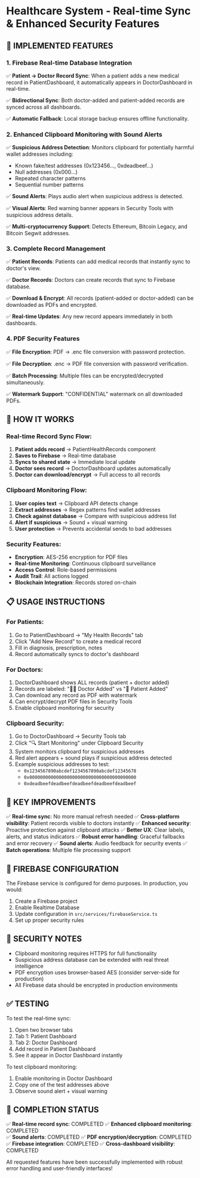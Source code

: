 # Healthcare System - Real-time Sync & Enhanced Security Features

## 🚀 IMPLEMENTED FEATURES

### 1. **Firebase Real-time Database Integration**
✅ **Patient → Doctor Record Sync**: When a patient adds a new medical record in PatientDashboard, it automatically appears in DoctorDashboard in real-time.

✅ **Bidirectional Sync**: Both doctor-added and patient-added records are synced across all dashboards.

✅ **Automatic Fallback**: Local storage backup ensures offline functionality.

### 2. **Enhanced Clipboard Monitoring with Sound Alerts**
✅ **Suspicious Address Detection**: Monitors clipboard for potentially harmful wallet addresses including:
- Known fake/test addresses (0x123456..., 0xdeadbeef...)
- Null addresses (0x000...)
- Repeated character patterns
- Sequential number patterns

✅ **Sound Alerts**: Plays audio alert when suspicious address is detected.

✅ **Visual Alerts**: Red warning banner appears in Security Tools with suspicious address details.

✅ **Multi-cryptocurrency Support**: Detects Ethereum, Bitcoin Legacy, and Bitcoin Segwit addresses.

### 3. **Complete Record Management**
✅ **Patient Records**: Patients can add medical records that instantly sync to doctor's view.

✅ **Doctor Records**: Doctors can create records that sync to Firebase database.

✅ **Download & Encrypt**: All records (patient-added or doctor-added) can be downloaded as PDFs and encrypted.

✅ **Real-time Updates**: Any new record appears immediately in both dashboards.

### 4. **PDF Security Features**
✅ **File Encryption**: PDF → .enc file conversion with password protection.

✅ **File Decryption**: .enc → PDF file conversion with password verification.

✅ **Batch Processing**: Multiple files can be encrypted/decrypted simultaneously.

✅ **Watermark Support**: "CONFIDENTIAL" watermark on all downloaded PDFs.

## 🔧 HOW IT WORKS

### Real-time Record Sync Flow:
1. **Patient adds record** → PatientHealthRecords component
2. **Saves to Firebase** → Real-time database
3. **Syncs to shared state** → Immediate local update
4. **Doctor sees record** → DoctorDashboard updates automatically
5. **Doctor can download/encrypt** → Full access to all records

### Clipboard Monitoring Flow:
1. **User copies text** → Clipboard API detects change
2. **Extract addresses** → Regex patterns find wallet addresses
3. **Check against database** → Compare with suspicious address list
4. **Alert if suspicious** → Sound + visual warning
5. **User protection** → Prevents accidental sends to bad addresses

### Security Features:
- **Encryption**: AES-256 encryption for PDF files
- **Real-time Monitoring**: Continuous clipboard surveillance
- **Access Control**: Role-based permissions
- **Audit Trail**: All actions logged
- **Blockchain Integration**: Records stored on-chain

## 📋 USAGE INSTRUCTIONS

### For Patients:
1. Go to PatientDashboard → "My Health Records" tab
2. Click "Add New Record" to create a medical record
3. Fill in diagnosis, prescription, notes
4. Record automatically syncs to doctor's dashboard

### For Doctors:
1. DoctorDashboard shows ALL records (patient + doctor added)
2. Records are labeled: "👨‍⚕️ Doctor Added" vs "👤 Patient Added"
3. Can download any record as PDF with watermark
4. Can encrypt/decrypt PDF files in Security Tools
5. Enable clipboard monitoring for security

### Clipboard Security:
1. Go to DoctorDashboard → Security Tools tab
2. Click "🔍 Start Monitoring" under Clipboard Security
3. System monitors clipboard for suspicious addresses
4. Red alert appears + sound plays if suspicious address detected
5. Example suspicious addresses to test:
   - `0x1234567890abcdef1234567890abcdef12345678`
   - `0x0000000000000000000000000000000000000000`
   - `0xdeadbeefdeadbeefdeadbeefdeadbeefdeadbeef`

## 🎯 KEY IMPROVEMENTS

✅ **Real-time sync**: No more manual refresh needed
✅ **Cross-platform visibility**: Patient records visible to doctors instantly
✅ **Enhanced security**: Proactive protection against clipboard attacks
✅ **Better UX**: Clear labels, alerts, and status indicators
✅ **Robust error handling**: Graceful fallbacks and error recovery
✅ **Sound alerts**: Audio feedback for security events
✅ **Batch operations**: Multiple file processing support

## 🔮 FIREBASE CONFIGURATION

The Firebase service is configured for demo purposes. In production, you would:
1. Create a Firebase project
2. Enable Realtime Database
3. Update configuration in `src/services/firebaseService.ts`
4. Set up proper security rules

## 🚨 SECURITY NOTES

- Clipboard monitoring requires HTTPS for full functionality
- Suspicious address database can be extended with real threat intelligence
- PDF encryption uses browser-based AES (consider server-side for production)
- All Firebase data should be encrypted in production environments

## ✅ TESTING

To test the real-time sync:
1. Open two browser tabs
2. Tab 1: Patient Dashboard
3. Tab 2: Doctor Dashboard  
4. Add record in Patient Dashboard
5. See it appear in Doctor Dashboard instantly

To test clipboard monitoring:
1. Enable monitoring in Doctor Dashboard
2. Copy one of the test addresses above
3. Observe sound alert + visual warning

## 🎉 COMPLETION STATUS

✅ **Real-time record sync**: COMPLETED
✅ **Enhanced clipboard monitoring**: COMPLETED  
✅ **Sound alerts**: COMPLETED
✅ **PDF encryption/decryption**: COMPLETED
✅ **Firebase integration**: COMPLETED
✅ **Cross-dashboard visibility**: COMPLETED

All requested features have been successfully implemented with robust error handling and user-friendly interfaces!
